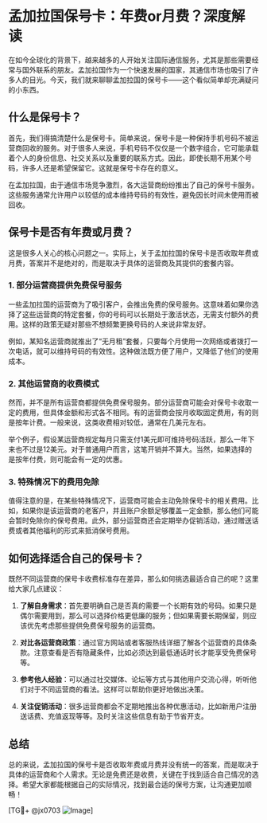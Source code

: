 # 孟加拉国保号卡：年费or月费？深度解读

在如今全球化的背景下，越来越多的人开始关注国际通信服务，尤其是那些需要经常与国外联系的朋友。孟加拉国作为一个快速发展的国家，其通信市场也吸引了许多人的目光。今天，我们就来聊聊孟加拉国的保号卡——这个看似简单却充满疑问的小东西。

## 什么是保号卡？

首先，我们得搞清楚什么是保号卡。简单来说，保号卡是一种保持手机号码不被运营商回收的服务。对于很多人来说，手机号码不仅仅是一个数字组合，它可能承载着个人的身份信息、社交关系以及重要的联系方式。因此，即使长期不用某个号码，许多人还是希望保留它。这就是保号卡存在的意义。

在孟加拉国，由于通信市场竞争激烈，各大运营商纷纷推出了自己的保号卡服务。这些服务通常允许用户以较低的成本维持号码的有效性，避免因长时间未使用而被回收。

## 保号卡是否有年费或月费？

这是很多人关心的核心问题之一。实际上，关于孟加拉国的保号卡是否收取年费或月费，答案并不是绝对的，而是取决于具体的运营商及其提供的套餐内容。

### 1. 部分运营商提供免费保号服务

一些孟加拉国的运营商为了吸引客户，会推出免费的保号服务。这意味着如果你选择了这些运营商的特定套餐，你的号码可以长期处于激活状态，无需支付额外的费用。这样的政策无疑对那些不想频繁更换号码的人来说非常友好。

例如，某知名运营商就推出了“无月租”套餐，只要每个月使用一次网络或者拨打一次电话，就可以维持号码的有效性。这种做法既方便了用户，又降低了他们的使用成本。

### 2. 其他运营商的收费模式

然而，并不是所有运营商都提供免费保号服务。部分运营商可能会对保号卡收取一定的费用，但具体金额和形式各不相同。有的运营商会按月收取固定费用，有的则是按年计费。一般来说，这类收费相对较低，通常在几美元左右。

举个例子，假设某运营商规定每月只需支付1美元即可维持号码活跃，那么一年下来也不过是12美元。对于普通用户而言，这笔开销并不算大。当然，如果选择的是按年付费，则可能会有一定的优惠。

### 3. 特殊情况下的费用免除

值得注意的是，在某些特殊情况下，运营商可能会主动免除保号卡的相关费用。比如，如果你是该运营商的老客户，并且账户余额足够覆盖一定金额，那么他们可能会暂时免除你的保号费用。此外，部分运营商还会定期举办促销活动，通过赠送话费或者其他福利的形式来抵消保号费用。

## 如何选择适合自己的保号卡？

既然不同运营商的保号卡收费标准存在差异，那么如何挑选最适合自己的呢？这里给大家几点建议：

1. **了解自身需求**：首先要明确自己是否真的需要一个长期有效的号码。如果只是偶尔需要用到，那么可以选择价格更低廉的服务；但如果需要长期保留，则应该优先考虑那些提供免费保号服务的运营商。

2. **对比各运营商政策**：通过官方网站或者客服热线详细了解各个运营商的具体条款。注意查看是否有隐藏条件，比如必须达到最低通话时长才能享受免费保号等。

3. **参考他人经验**：可以通过社交媒体、论坛等方式与其他用户交流心得，听听他们对于不同运营商的看法。这样可以帮助你更好地做出决策。

4. **关注促销活动**：很多运营商都会不定期地推出各种优惠活动，比如新用户注册送话费、充值返现等等。及时关注这些信息有助于节省开支。

## 总结

总的来说，孟加拉国的保号卡是否收取年费或月费并没有统一的答案，而是取决于具体的运营商和个人需求。无论是免费还是收费，关键在于找到适合自己情况的选择。希望大家都能根据自己的实际情况，找到最合适的保号方案，让沟通更加顺畅！

[TG💪+ @jx0703 ![Image](https://github.com/user-attachments/assets/dbca1d08-cadb-493c-b0ec-ad6f7a83f270)]